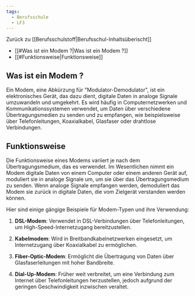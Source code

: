 ```yaml
---
tags:
  - Berufsschule
  - LF3
---
```

Zurück zu [[Berufsschulstoff|Berufsschul-Inhaltsüberischt]]

- [[#Was ist ein Modem ?|Was ist ein Modem ?]]
- [[#Funktionsweise|Funktionsweise]]

## Was ist ein Modem ?

Ein Modem, eine Abkürzung für "Modulator-Demodulator", ist ein elektronisches Gerät, das dazu dient, digitale Daten in analoge Signale umzuwandeln und umgekehrt. Es wird häufig in Computernetzwerken und Kommunikationssystemen verwendet, um Daten über verschiedene Übertragungsmedien zu senden und zu empfangen, wie beispielsweise über Telefonleitungen, Koaxialkabel, Glasfaser oder drahtlose Verbindungen.

## Funktionsweise

Die Funktionsweise eines Modems variiert je nach dem Übertragungsmedium, das es verwendet. Im Wesentlichen nimmt ein Modem digitale Daten von einem Computer oder einem anderen Gerät auf, moduliert sie in analoge Signale um, um sie über das Übertragungsmedium zu senden. Wenn analoge Signale empfangen werden, demoduliert das Modem sie zurück in digitale Daten, die vom Zielgerät verstanden werden können.

Hier sind einige gängige Beispiele für Modem-Typen und ihre Verwendung:

1. **DSL-Modem**: Verwendet in DSL-Verbindungen über Telefonleitungen, um High-Speed-Internetzugang bereitzustellen.
    
2. **Kabelmodem**: Wird in Breitbandkabelnetzwerken eingesetzt, um Internetzugang über Koaxialkabel zu ermöglichen.
    
3. **Fiber-Optic-Modem**: Ermöglicht die Übertragung von Daten über Glasfaserleitungen mit hoher Bandbreite.
    
4. **Dial-Up-Modem**: Früher weit verbreitet, um eine Verbindung zum Internet über Telefonleitungen herzustellen, jedoch aufgrund der geringen Geschwindigkeit inzwischen veraltet.